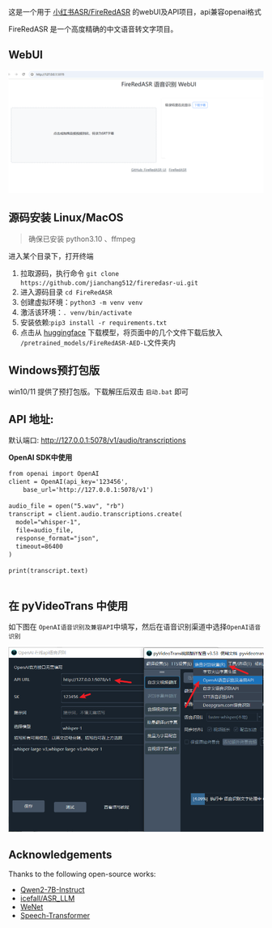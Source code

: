 这是一个用于 [小红书ASR/FireRedASR](https://github.com/FireRedTeam/FireRedASR) 的webUI及API项目，api兼容openai格式


FireRedASR 是一个高度精确的中文语音转文字项目。

## WebUI

![](./static/ui0.png)


## 源码安装 Linux/MacOS

> 确保已安装 python3.10 、ffmpeg 
> 


进入某个目录下，打开终端

1. 拉取源码，执行命令 `git clone https://github.com/jianchang512/fireredasr-ui.git`
2. 进入源码目录 `cd FireRedASR`
3. 创建虚拟环境：`python3 -m venv venv` 
4. 激活该环境：`. venv/bin/activate`
5. 安装依赖:`pip3 install -r requirements.txt`
6. 点击从 [huggingface](https://huggingface.co/fireredteam/FireRedASR-AED-L)  下载模型，将页面中的几个文件下载后放入 `/pretrained_models/FireRedASR-AED-L`文件夹内

## Windows预打包版

win10/11 提供了预打包版。下载解压后双击 `启动.bat` 即可

## API 地址:

默认端口: http://127.0.0.1:5078/v1/audio/transcriptions


**OpenAI SDK中使用**

```
from openai import OpenAI
client = OpenAI(api_key='123456',
    base_url='http://127.0.0.1:5078/v1')

audio_file = open("5.wav", "rb")
transcript = client.audio.transcriptions.create(
  model="whisper-1",
  file=audio_file,
  response_format="json",
  timeout=86400
)

print(transcript.text)


```

## 在 pyVideoTrans 中使用

如下图在 `OpenAI语音识别及兼容API`中填写，然后在语音识别渠道中选择`OpenAI语音识别`

![](./static/ui.png)


## Acknowledgements
Thanks to the following open-source works:
- [Qwen2-7B-Instruct](https://huggingface.co/Qwen/Qwen2-7B-Instruct)
- [icefall/ASR_LLM](https://github.com/k2-fsa/icefall/tree/master/egs/speech_llm/ASR_LLM)
- [WeNet](https://github.com/wenet-e2e/wenet)
- [Speech-Transformer](https://github.com/kaituoxu/Speech-Transformer)
